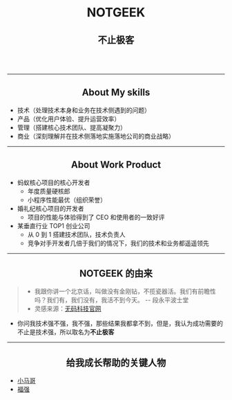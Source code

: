 <br>
  <div align="center">
    <h1>NOTGEEK</h1>
  </div>

  <div align="center">
    <h2>不止极客</h2>
  </div>

<br>
<br>

----

<center><h2>About My skills</h2></center>

- 技术（处理技术本身和业务在技术侧遇到的问题）
- 产品（优化用户体验、提升运营效率）
- 管理（搭建核心技术团队、提高凝聚力）
- 商业（深刻理解并在技术侧落地实施落地公司的商业战略）

---


<center><h2>About Work Product</h2></center>

- 蚂蚁核心项目的核心开发者
    - 年度质量硬核郎
    - 小程序性能最优（组织荣誉）
- 婚礼纪核心项目的开发者
    - 项目的性能与体验得到了 CEO 和使用者的一致好评
- 某垂直行业 TOP1 创业公司
    - 从 0 到 1 搭建技术团队，技术负责人
    - 竞争对手开发者几倍于我们的情况下，我们的技术和业务都遥遥领先

---

<center><h2>NOTGEEK 的由来</h2></center>

> - 我跟你讲一个北京话，叫做没有金刚钻，不揽瓷器活。我们有前瞻性吗？我们有，我们没有，我活不到今天。 -- 段永平波士堂
> - 灵感来源：<a target="_blank" href="https://nocode.com">无码科技官网</a>

- 你问我技术强不强，我不强，那些结果我都拿不到，但是，我认为成功需要的不止是技术强，所以取名为**不止极客**

---

<center><h2>给我成长帮助的关键人物</h2></center>

- <a target="_blank" href="https://mercyblitz.github.io/">小马哥</a>
- <a target="_blank" href="https://afoo.me/">福强</a>















